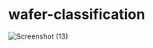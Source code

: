 # wafer-classification
![Screenshot (13)](https://user-images.githubusercontent.com/15229298/152674858-0e8d3334-ccc2-45d7-9e5d-afa50c245d8c.png)

